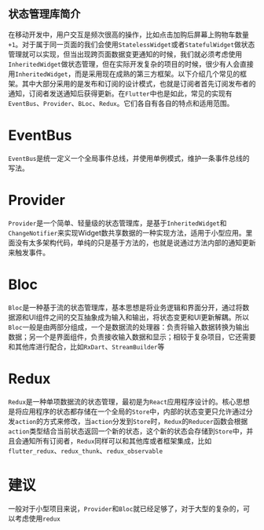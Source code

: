 ## 状态管理库简介

在移动开发中，用户交互是频次很高的操作，比如点击加购后屏幕上购物车数量`+1`。对于属于同一页面的我们会使用`StatelessWidget`或者`StatefulWidget`做状态管理就可以实现，但当出现跨页面数据变更通知的时候，我们就必须考虑使用`InheritedWidget`做状态管理，但在实际开发复杂的项目的时候，很少有人会直接用`InheritedWidget`，而是采用现在成熟的第三方框架。以下介绍几个常见的框架。其中大部分采用的是发布和订阅的设计模式，也就是订阅者首先订阅发布者的通知，订阅者发送通知后获得更新。在`Flutter`中也是如此，常见的实现有`EventBus`、`Provider`、`BLoc`、`Redux`。它们各自有各自的特点和适用范围。

# EventBus

`EventBus`是统一定义一个全局事件总线，并使用单例模式，维护一条事件总线的写法。



# Provider

`Provider`是一个简单、轻量级的状态管理库，是基于`InheritedWidget`和`ChangeNotifier`来实现Widget数共享数据的一种实现方法，适用于小型应用。里面没有太多架构代码，单纯的只是基于方法的，也就是说通过方法内部的通知更新来触发事件。



# Bloc

`Bloc`是一种基于流的状态管理库，基本思想是将业务逻辑和界面分开，通过将数据源和UI组件之间的交互抽象成为输入和输出，将状态变更和UI更新解耦。所以`Bloc`一般是由两部分组成，一个是数据流的处理器：负责将输入数据转换为输出数据；另一个是界面组件，负责接收输入数据和显示；相较于复杂项目，它还需要和其他库进行配合，比如`RxDart`、`StreamBuilder`等



# Redux

`Redux`是一种单项数据流的状态管理，最初是为`React`应用程序设计的。核心思想是将应用程序的状态都存储在一个全局的`Store`中，内部的状态变更只允许通过分发`action`的方式来修改，当`action`分发到`Store`时，`Redux`的`Reducer`函数会根据`action`类型结合当前状态返回一个新的状态，这个新的状态会存储到`Store`中，并且会通知所有订阅者，`Redux`同样可以和其他库或者框架集成，比如`flutter_redux`、`redux_thunk`、`redux_observable`





# 建议

一般对于小型项目来说，`Provider`和`Bloc`就已经足够了，对于大型的复杂的，可以考虑使用`redux`